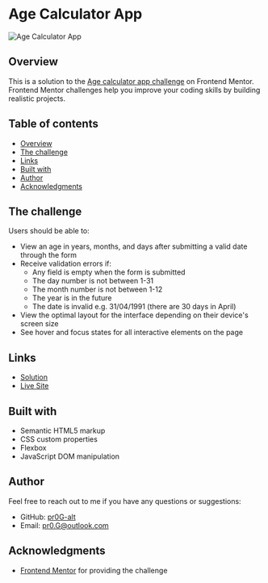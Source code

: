 # Age Calculator App

![Age Calculator App](https://res.cloudinary.com/dz209s6jk/image/upload/f_auto,q_auto,w_900/Screenshots/vjzvgx4ytiv2rnijxuqh.jpg)


## Overview
This is a solution to the [Age calculator app challenge](https://www.frontendmentor.io/challenges/age-calculator-app-dF9DFFpj-Q) on Frontend Mentor. Frontend Mentor challenges help you improve your coding skills by building realistic projects. 


## Table of contents

- [Overview](#overview)
- [The challenge](#the-challenge)
- [Links](#links)
- [Built with](#built-with)
- [Author](#author)
- [Acknowledgments](#acknowledgments)


## The challenge

Users should be able to:

- View an age in years, months, and days after submitting a valid date through the form
- Receive validation errors if:
  - Any field is empty when the form is submitted
  - The day number is not between 1-31
  - The month number is not between 1-12
  - The year is in the future
  - The date is invalid e.g. 31/04/1991 (there are 30 days in April)
- View the optimal layout for the interface depending on their device's screen size
- See hover and focus states for all interactive elements on the page


## Links

- [Solution](https://www.frontendmentor.io/solutions/age-calculator-app-oLsg1chHO0)
- [Live Site](https://pr0g-alt.github.io/Age-Calculator-App/)


## Built with

- Semantic HTML5 markup
- CSS custom properties
- Flexbox
- JavaScript DOM manipulation


## Author

Feel free to reach out to me if you have any questions or suggestions:

- GitHub: [pr0G-alt](https://github.com/pr0G-alt)
- Email: pr0.G@outlook.com


## Acknowledgments

- [Frontend Mentor](https://www.frontendmentor.io) for providing the challenge
